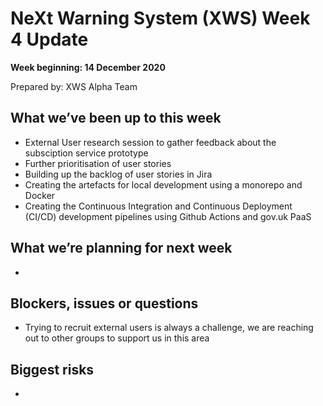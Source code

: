 # NeXt Warning System (XWS) Week 4 Update
**Week beginning: 14 December 2020** 

Prepared by: XWS Alpha Team

## What we’ve been up to this week

* External User research session to gather feedback about the subsciption service prototype
* Further prioritisation of user stories
* Building up the backlog of user stories in Jira
* Creating the artefacts for local development using a monorepo and Docker
* Creating the Continuous Integration and Continuous Deployment (CI/CD) development pipelines using Github Actions and gov.uk PaaS

## What we’re planning for next week

* 

## Blockers, issues or questions

* Trying to recruit external users is always a challenge, we are reaching out to other groups to support us in this area


## Biggest risks

*
